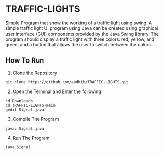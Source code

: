 # TRAFFIC-LIGHTS
Simple Program that show the working of a traffic light using swing.
A simple traffic light UI program using Java can be created using graphical user interface (GUI) components provided by the Java Swing library. The program should display a traffic light with three colors: red, yellow, and green, and a button that allows the user to switch between the colors.

## How To Run
1. Clone the Repository
```
git clone https://github.com/aadhib/TRAFFIC-LIGHTS.git
```
2. Open the Terminal and Enter the following
```
cd Downloads
cd TRAFFIC-LIGHTS-main
gedit Signal.java
```
3. Compile The Program
```
javac Signal.java
```
4. Run The Program
```
java Signal
```
